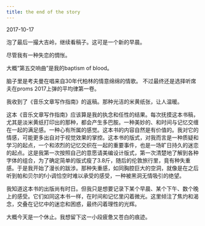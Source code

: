 ```yaml
---
title: the end of the story
---
```


2017-10-17

泡了最后一撮大吉岭，继续看稿子。这可是一个新的早晨。

尽管我有一种失恋的惆怅。

大概“第五交响曲”是我的baptism of blood。

脑子里是考夫曼在唱来自30年代柏林的情意绵绵的情歌。
不过最终还是选择听席夫在proms 2017上弹的平均律第一卷。

我收到了《音乐文章写作指南》的返稿。那种光洁的米黄纸张，让人温暖。

这本《音乐文章写作指南》应该算是我的执念和任性的结果。每次抚摸这本书稿，尤其是淡米黄纸打印出的那种，都会产生多巴胺。一种美妙的、和时间与记忆交缠在一起的满足感。一种心有所属的感觉。这本书的内容自然是有价值的。我对它的情感，可能更多出自对于视觉效果的掌控。这本书的版式，对我而言是一种质疑和学习的起点，一个和浓烈的记忆交织在一起的重要事件，也是一场旷日持久的迷恋的起点。这是我第一次按照自己的意愿请美编设计版式，第一次清楚地了解到各种字体的组合，为了确定简单的版式瘦了3.8斤，随后的伦敦旅行里，竟有种失重感。于是我开始了漫长的跋涉。那种失重感，如同胸腔巨大的空洞，就像是在之后听到帕和贝尔的f小调恰空时难以承受的感受，一种被黑洞无情吸引的绝望。

我知道这本书的出版尚有时日。但我只是想要记录下某个早晨、某个下午、数个晚上的感受。它们如同这本书一样，在时间和记忆里闪着微光。这里倾注了焦灼和渴念，交叠在记忆中的迷恋和困惑，最终闪着理性的光辉。

大概今天是一个休止。我想留下这一小段疲惫又苍白的痕迹。